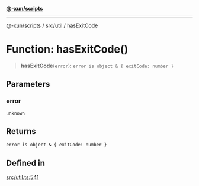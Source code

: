 [**@-xun/scripts**](../../../README.md)

***

[@-xun/scripts](../../../README.md) / [src/util](../README.md) / hasExitCode

# Function: hasExitCode()

> **hasExitCode**(`error`): `error is object & { exitCode: number }`

## Parameters

### error

`unknown`

## Returns

`error is object & { exitCode: number }`

## Defined in

[src/util.ts:541](https://github.com/Xunnamius/xscripts/blob/f7b55e778c8646134a23d934fd2791d564a72b57/src/util.ts#L541)
